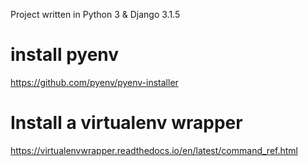 Project written in Python 3 & Django 3.1.5 

# install pyenv
https://github.com/pyenv/pyenv-installer

# Install a virtualenv wrapper 
https://virtualenvwrapper.readthedocs.io/en/latest/command_ref.html
